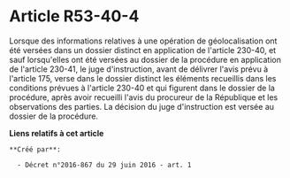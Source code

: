 # Article R53-40-4

Lorsque des informations relatives à une opération de géolocalisation ont été versées dans un dossier distinct en application
de l'article 230-40, et sauf lorsqu'elles ont été versées au dossier de la procédure en application de l'article 230-41, le
juge d'instruction, avant de délivrer l'avis prévu à l'article 175, verse dans le dossier distinct les éléments recueillis
dans les conditions prévues à l'article 230-40 et qui figurent dans le dossier de la procédure, après avoir recueilli l'avis
du procureur de la République et les observations des parties. La décision du juge d'instruction est versée au dossier de la
procédure.

**Liens relatifs à cet article**

	**Créé par**:

	  - Décret n°2016-867 du 29 juin 2016 - art. 1
